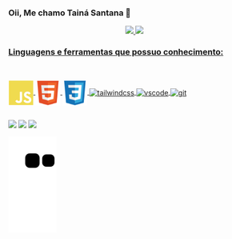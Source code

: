 ### Oii, Me chamo Tainá Santana 👋

<div align="center">
  <a href="https://github.com/taina-santana">
  <img height="180em" src="https://github-readme-stats.vercel.app/api?username=taina-santana&show_icons=false&theme=dark&include_all_commits=true&count_private=true"/>
  <img height="180em" src="https://github-readme-stats.vercel.app/api/top-langs/?username=taina-santana&layout=compact&langs_count=7&theme=dark"/>
</div>
  
  ### Linguagens e ferramentas que possuo conhecimento:
  
  ##
  
<div style="display: inline_block"><br>
  <img align="center" alt="javascript" height="50" width="50" src="https://raw.githubusercontent.com/devicons/devicon/master/icons/javascript/javascript-plain.svg">
  <img align="center" alt="HTML" height="50" width="50" src="https://raw.githubusercontent.com/devicons/devicon/master/icons/html5/html5-original.svg">
  <img align="center" alt="CSS" height="50" width="50" src="https://raw.githubusercontent.com/devicons/devicon/master/icons/css3/css3-original.svg">
  <img align="center" alt="tailwindcss" height="50" width="50" src="https://cdn.jsdelivr.net/gh/devicons/devicon@v2.15.1/devicon.min.css">
  <img align="center" alt="vscode" height="50" width="50" src="https://cdn.jsdelivr.net/gh/devicons/devicon/icons/vscode/vscode-plain.svg">
  <img align="center" alt="git" height="50" width="50" src="https://cdn.jsdelivr.net/gh/devicons/devicon/icons/git/git-original.svg">
  
</div>
  
  ##
  
  <div> 
  <a href="https://www.instagram.com/1st.tata/" target="_blank"><img src="https://img.shields.io/badge/-Instagram-%23E4405F?style=for-the-badge&logo=instagram&logoColor=white" target="_blank"></a>
  <a href = "mailto:tainasantana.ps@gmail.com"><img src="https://img.shields.io/badge/-Gmail-%23333?style=for-the-badge&logo=gmail&logoColor=white" target="_blank"></a>
  <a href="www.linkedin.com/in/tainá-santana-3942bb228" target="_blank"><img src="https://img.shields.io/badge/-LinkedIn-%230077B5?style=for-the-badge&logo=linkedin&logoColor=white" target="_blank"></a> 
 
</div>
  
<div>
  
  ![Snake animation](https://github.com/rafaballerini/rafaballerini/blob/output/github-contribution-grid-snake.svg)
  
</div>

<!--
**guiiihhmatos/guiiihhmatos** is a ✨ _special_ ✨ repository because its `README.md` (this file) appears on your GitHub profile.

Here are some ideas to get you started:

- 🔭 I’m currently working on ...
- 🌱 I’m currently learning ...
- 👯 I’m looking to collaborate on ...
- 🤔 I’m looking for help with ...
- 💬 Ask me about ...
- 📫 How to reach me: ...
- 😄 Pronouns: ...
- ⚡ Fun fact: ...
-->
